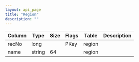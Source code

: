 ```yaml
---
layout: api_page
title: "Region"
description: ""
---
```




| Column | Type | Size | Flags | Table | Description |
| ------ | ---- | ---- | ----- | ----- | ----------- |
| recNo | long |  | PKey | region | 
| name | string | 64 |  | region | 


